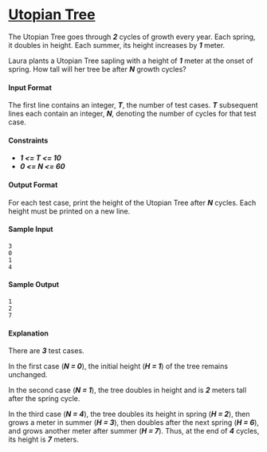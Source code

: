 # [Utopian Tree](https://www.hackerrank.com/challenges/utopian-tree)

The Utopian Tree goes through __*2*__ cycles of growth every year. Each spring, it doubles in height. Each summer, its height increases by __*1*__ meter.

Laura plants a Utopian Tree sapling with a height of __*1*__ meter at the onset of spring. How tall will her tree be after __*N*__ growth cycles?

#### Input Format
The first line contains an integer, __*T*__, the number of test cases.
__*T*__ subsequent lines each contain an integer, __*N*__, denoting the number of cycles for that test case.

#### Constraints
* __*1 <= T <= 10*__
* __*0 <= N <= 60*__

#### Output Format
For each test case, print the height of the Utopian Tree after __*N*__ cycles. Each height must be printed on a new line.

#### Sample Input
```
3
0
1
4
```

#### Sample Output
```
1
2
7
```

#### Explanation
There are __*3*__ test cases.

In the first case (__*N = 0*__), the initial height (__*H = 1*__) of the tree remains unchanged.

In the second case (__*N = 1*__), the tree doubles in height and is __*2*__ meters tall after the spring cycle.

In the third case (__*N = 4*__), the tree doubles its height in spring (__*H = 2*__), then grows a meter in summer (__*H = 3*__), then doubles after the next spring (__*H = 6*__), and grows another meter after summer (__*H = 7*__). Thus, at the end of __*4*__ cycles, its height is __*7*__ meters.
